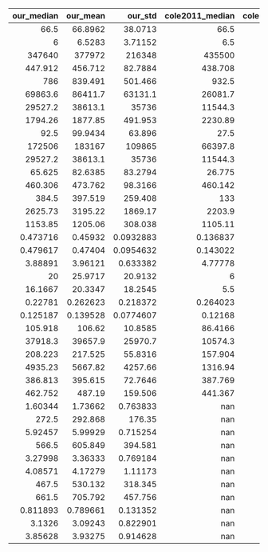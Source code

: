 |    our_median |      our_mean |        our_std |   cole2011_median |   cole2011_mean |   cole2011_std |
|--------------:|--------------:|---------------:|------------------:|----------------:|---------------:|
|     66.5      |     66.8962   |     38.0713    |         66.5      |       66.2054   |     37.5514    |
|      6        |      6.5283   |      3.71152   |          6.5      |        7.20536  |      4.10699   |
| 347640        | 377972        | 216348         |     435500        |   461540        | 251643         |
|    447.912    |    456.712    |     82.7884    |        438.708    |      451.788    |     76.0846    |
|    786        |    839.491    |    501.466     |        932.5      |     1032.6      |    582.886     |
|  69863.6      |  86411.7      |  63131.1       |      26081.7      |    33544.4      |  27314.4       |
|  29527.2      |  38613.1      |  35736         |      11544.3      |    17004.6      |  18401.3       |
|   1794.26     |   1877.85     |    491.953     |       2230.89     |     2259.34     |    518.58      |
|     92.5      |     99.9434   |     63.896     |         27.5      |       31.6071   |     22.9905    |
| 172506        | 183167        | 109865         |      66397.8      |    70160.5      |  46893.6       |
|  29527.2      |  38613.1      |  35736         |      11544.3      |    17004.6      |  18401.3       |
|     65.625    |     82.6385   |     83.2794    |         26.775    |       36.2331   |     40.9608    |
|    460.306    |    473.762    |     98.3166    |        460.142    |      469.442    |    103.979     |
|    384.5      |    397.519    |    259.408     |        133        |      153.929    |    113.326     |
|   2625.73     |   3195.22     |   1869.17      |       2203.9      |     2334.98     |   1309.63      |
|   1153.85     |   1205.06     |    308.038     |       1105.11     |     1146.25     |    299.998     |
|      0.473716 |      0.45932  |      0.0932883 |          0.136837 |        0.144379 |      0.0690438 |
|      0.479617 |      0.47404  |      0.0954632 |          0.143022 |        0.149996 |      0.0739977 |
|      3.88891  |      3.96121  |      0.633382  |          4.77778  |        4.82045  |      0.473419  |
|     20        |     25.9717   |     20.9132    |          6        |        9.41071  |      8.23917   |
|     16.1667   |     20.3347   |     18.2545    |          5.5      |        7.39196  |      7.78912   |
|      0.22781  |      0.262623 |      0.218372  |          0.264023 |        0.291289 |      0.180199  |
|      0.125187 |      0.139528 |      0.0774607 |          0.12168  |        0.134083 |      0.0972676 |
|    105.918    |    106.62     |     10.8585    |         86.4166   |       84.5932   |      9.02758   |
|  37918.3      |  39657.9      |  25970.7       |      10574.3      |    12376.6      |   9181.84      |
|    208.223    |    217.525    |     55.8316    |        157.904    |      165.479    |     71.4432    |
|   4935.23     |   5667.82     |   4257.66      |       1316.94     |     1658.92     |   1406.09      |
|    386.813    |    395.615    |     72.7646    |        387.769    |      383.463    |     51.2027    |
|    462.752    |    487.19     |    159.506     |        441.367    |      482.615    |    171.36      |
|      1.60344  |      1.73662  |      0.763833  |        nan        |      nan        |    nan         |
|    272.5      |    292.868    |    176.35      |        nan        |      nan        |    nan         |
|      5.92457  |      5.99929  |      0.715254  |        nan        |      nan        |    nan         |
|    566.5      |    605.849    |    394.581     |        nan        |      nan        |    nan         |
|      3.27998  |      3.36333  |      0.769184  |        nan        |      nan        |    nan         |
|      4.08571  |      4.17279  |      1.11173   |        nan        |      nan        |    nan         |
|    467.5      |    530.132    |    318.345     |        nan        |      nan        |    nan         |
|    661.5      |    705.792    |    457.756     |        nan        |      nan        |    nan         |
|      0.811893 |      0.789661 |      0.131352  |        nan        |      nan        |    nan         |
|      3.1326   |      3.09243  |      0.822901  |        nan        |      nan        |    nan         |
|      3.85628  |      3.93275  |      0.914628  |        nan        |      nan        |    nan         |